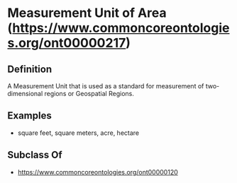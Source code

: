 # Measurement Unit of Area (https://www.commoncoreontologies.org/ont00000217)

## Definition
A Measurement Unit that is used as a standard for measurement of two-dimensional regions or Geospatial Regions.

## Examples
- square feet, square meters, acre, hectare

## Subclass Of
- https://www.commoncoreontologies.org/ont00000120

